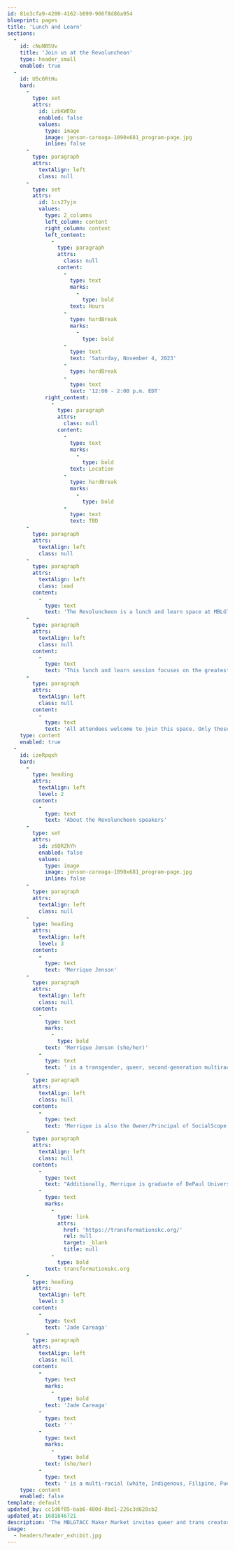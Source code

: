 ```yaml
---
id: 81e3cfa9-4200-4162-b899-966f8d86a954
blueprint: pages
title: 'Lunch and Learn'
sections:
  -
    id: cNuNBSUv
    title: 'Join us at the Revoluncheon'
    type: header_small
    enabled: true
  -
    id: U5c6RtHu
    bard:
      -
        type: set
        attrs:
          id: izbKWEOz
          enabled: false
          values:
            type: image
            image: jenson-careaga-1090x681_program-page.jpg
            inline: false
      -
        type: paragraph
        attrs:
          textAlign: left
          class: null
      -
        type: set
        attrs:
          id: 1cs27yjm
          values:
            type: 2_columns
            left_column: content
            right_column: content
            left_content:
              -
                type: paragraph
                attrs:
                  class: null
                content:
                  -
                    type: text
                    marks:
                      -
                        type: bold
                    text: Hours
                  -
                    type: hardBreak
                    marks:
                      -
                        type: bold
                  -
                    type: text
                    text: 'Saturday, November 4, 2023'
                  -
                    type: hardBreak
                  -
                    type: text
                    text: '12:00 - 2:00 p.m. EDT'
            right_content:
              -
                type: paragraph
                attrs:
                  class: null
                content:
                  -
                    type: text
                    marks:
                      -
                        type: bold
                    text: Location
                  -
                    type: hardBreak
                    marks:
                      -
                        type: bold
                  -
                    type: text
                    text: TBD
      -
        type: paragraph
        attrs:
          textAlign: left
          class: null
      -
        type: paragraph
        attrs:
          textAlign: left
          class: lead
        content:
          -
            type: text
            text: 'The Revoluncheon is a lunch and learn space at MBLGTACC.'
      -
        type: paragraph
        attrs:
          textAlign: left
          class: null
        content:
          -
            type: text
            text: 'This lunch and learn session focuses on the greatest issues facing Midwest queer and trans communities. Featured educators will aid us in grappling with major questions around community building, movement work, and creating a liberated future. '
      -
        type: paragraph
        attrs:
          textAlign: left
          class: null
        content:
          -
            type: text
            text: 'All attendees welcome to join this space. Only those who purchased registration by October 3 are guaranteed a meal.'
    type: content
    enabled: true
  -
    id: izeRpqxh
    bard:
      -
        type: heading
        attrs:
          textAlign: left
          level: 2
        content:
          -
            type: text
            text: 'About the Revoluncheon speakers'
      -
        type: set
        attrs:
          id: z6QRZhYh
          enabled: false
          values:
            type: image
            image: jenson-careaga-1090x681_program-page.jpg
            inline: false
      -
        type: paragraph
        attrs:
          textAlign: left
          class: null
      -
        type: heading
        attrs:
          textAlign: left
          level: 3
        content:
          -
            type: text
            text: 'Merrique Jenson'
      -
        type: paragraph
        attrs:
          textAlign: left
          class: null
        content:
          -
            type: text
            marks:
              -
                type: bold
            text: 'Merrique Jenson (she/her)'
          -
            type: text
            text: ' is a transgender, queer, second-generation multiracial woman of color of White, Indigenous and Mexican heritage. She is the Founder and currently serves as the Executive Director for Transformations, a trans and gender-expansive youth organization based in Kansas City. Merrique has been working in the fields of harm reduction and anti-violence advocacy for over 20 years and has helped create multiple startup LGBTQ programs in the Midwest for young people and trans people of color experiencing trauma and living on the streets. She is a respected community advisor and racial equity consultant. She recently was honored and named in the first Trans Day of Visibility Proclamation on March 30, 2022, for Kansas City, Missouri, for her activism and acknowledged by a group of activists in the LGBTQ Commission of Special Action Recognition by Kansas City for June 2021 Pride Month.'
      -
        type: paragraph
        attrs:
          textAlign: left
          class: null
        content:
          -
            type: text
            text: 'Merrique is also the Owner/Principal of SocialScope Productions, which focuses on multimedia artistic programs, equity development, and intersectional professional development coaching. Her multimedia projects have been nationally recognized, including the popular #GetWoke event series. She has performed as a DJ, is a published author, and contributing blogger for The Advocate, Out Magazine & HuffPost, and is an award-winning documentary filmmaker. She is a respected content expert, artistic advisor, and racial equity consultant. Merrique also serves a two-year term on the Board of Directors for Theatre Communications Group and has been recognized by the Association for Queer Anthropology for her artistic work.'
      -
        type: paragraph
        attrs:
          textAlign: left
          class: null
        content:
          -
            type: text
            text: "Additionally, Merrique is graduate of DePaul University with a Bachelors of Art in both Anthropology and Women & Gender Studies, a Kansas City, two-time Rocket Grants full-project award winner, has delivered keynotes for Yale University, Southern Oregon University, and Northwestern University, has headlined Seattle Pride and Houston Pride, and has been featured as a guest on The Oprah Show.\_She currently spends her time living and traveling in both Seattle and Kansas City, MO. To learn more about Merrique’s work, please visit "
          -
            type: text
            marks:
              -
                type: link
                attrs:
                  href: 'https://transformationskc.org/'
                  rel: null
                  target: _blank
                  title: null
              -
                type: bold
            text: transformationskc.org
      -
        type: heading
        attrs:
          textAlign: left
          level: 3
        content:
          -
            type: text
            text: 'Jade Careaga'
      -
        type: paragraph
        attrs:
          textAlign: left
          class: null
        content:
          -
            type: text
            marks:
              -
                type: bold
            text: 'Jade Careaga'
          -
            type: text
            text: ' '
          -
            type: text
            marks:
              -
                type: bold
            text: (she/her)
          -
            type: text
            text: ' is a multi-racial (white, Indigenous, Filipino, Puerto Rican, and Mexican) woman of trans experience who is an accomplished makeup artist and stylist based in Seattle, Washington. Prior to Covid, she was often working with amazing clients who celebrated Jade for her positive attitude, friendliness, and guidance in all things cosmetic related. On December 16, 2020, Jade became a victim of gun violence from a client and almost died. During her intensive rehabilitation where she underwent four different major reconstructive surgeries within three months to save her life, Jade became very familiar with the medical system and realized she wanted to go into healthcare so she too may be able to help others that have gone through similar experiences as herself. She is proud to share that recently, she enrolled in college and is pursuing a Bachelors of Nursing. Jade is excited to be part of this summit, to lend her voice and experience to help raise awareness to the violence that many trans women of color experience.'
    type: content
    enabled: false
template: default
updated_by: cc1d6f85-bab6-480d-8bd1-226c3d628cb2
updated_at: 1681846721
description: 'The MBLGTACC Maker Market invites queer and trans creators to sell/trade or provide demonstrations on a skill, craft or art form.'
image:
  - headers/header_exhibit.jpg
---
```

